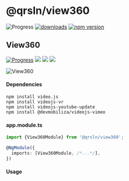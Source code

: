 # @qrsln/view360

![Progress](https://img.shields.io/badge/Progress-☐☐☐☐☐‌‌‌‌‌‌‌-blue)
[![downloads](https://img.shields.io/npm/dm/@qrsln/view360.svg)](https://npmcharts.com/compare/@qrsln/view360?minimal=true)
[![npm version](https://badge.fury.io/js/%40qrsln%2Fview360.svg)](https://badge.fury.io/js/%40qrsln%2Fview360)

## View360

[![Progress](https://img.shields.io/badge/Demo-☐☐☐☐☐‌‌‌‌‌‌‌-blue)](https://krsln.github.io/NgLootBox/View360)
[![](https://img.shields.io/badge/Main-readme‌‌‌‌‌‌‌-white)](../readme.md)
[![](https://img.shields.io/badge/readme‌‌‌‌‌‌‌-white)](src/readme.md)
[![](https://img.shields.io/badge/usage‌‌‌‌‌‌‌-orange)](src/usage.md)

![](https://github.com/krsln/NgLootBox/raw/master/view360/Screenshots/View360_Video.png "View360")

#### Dependencies

```
npm install video.js 
npm install videojs-vr 
npm install videojs-youtube-update 
npm install @devmobiliza/videojs-vimeo 
```

#### app.module.ts

```typescript
import {View360Module} from '@qrsln/view360';

@NgModule({
  imports: [View360Module, /*...*/],
})
```  

#### Usage

```html

``` 
